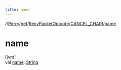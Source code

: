 ```yaml
---
title: name
---
```

//[Perry](../../../../index.html)/[net](../../index.html)/[RecvPacketOpcode](../index.html)/[CANCEL_CHAIR](index.html)/[name](name.html)



# name



[jvm]\
val [name](name.html): [String](https://kotlinlang.org/api/latest/jvm/stdlib/kotlin/-string/index.html)




